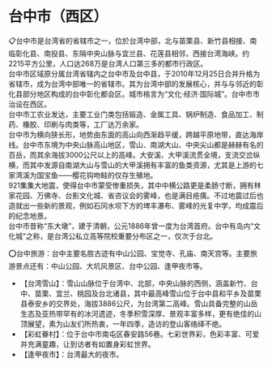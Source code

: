 # 台中市（西区）
📋台中市是台湾省的省辖市之一，位於台湾中部，北与苗栗县、新竹县相接、南临彰化县、南投县、东隔中央山脉与宜兰县、花莲县相邻，西接台湾海峡。约2215平方公里，人口达268万是台湾人口第三多的都市行政区。   
台中市区域原分属台湾省辖内之台中市及台中县，于2010年12月25日合并升格为省辖市，成为台湾中部唯一的省辖市。其为台湾中部的发展核心，并与与邻近的彰化县部分地区构成的台中彰化都会区。城市格言为“文化‧经济‧国际城”。台中市市治设在西区。   
台中市工农业发达，主要工业门类包括锻造、金属工具、锅炉制造、食品加工、制药、橡胶、印刷与肉类等，工厂达万余家。   
台中市为横向狭长形，地势由东面的高山向西渐趋平缓，跨越平原地带，直达海岸线。台中市东境为中央山脉高山地区，雪山、南湖大山、中央尖山都是赫赫有名的百岳，而其余海拔3000公尺以上的高峰。大安溪、大甲溪流贯全境，支流交岔纵横，而其中发源自南湖大山与雪山的大甲溪拥有丰富的鱼类资源，尤其是上游的七家湾溪为国宝鱼——樱花钩吻鲑的仅存生殖地。   
921集集大地震，使得台中市蒙受惨重损失，其中中横公路更是柔肠寸断，拥有林家花园、万佛寺、台影文化城、省咨议会的雾峰，也是满目疮痍。不过地震过后也造就出一些新的景观，例如石冈水坝下方的埤丰瀑布、雾峰的光复中学，均成震后的纪念地景。   
台中市昔称“东大墩”，建于清朝，公元1886年曾一度为台湾首府。台中有岛内“文化城”之称，是台湾公私立高等院校重要分布区之一，仅次于台北。   
  
⭕台中旅游：台中主要名胜古迹有中山公园、宝觉寺、孔庙、南天宫等。主要旅游景点还有：中山公园、大坑风景区、台中公园、逢甲夜市等。   
  
* 【台湾雪山】：雪山山脉位于台湾中、北部，中央山脉的西侧，涵盖新竹、台中、苗栗、宜兰、桃园及台北诸县，其中最高峰雪山位于台中县和平乡及苗栗县泰安乡的交界处，海拔3886公尺，为台湾第二高峰。雪山具备完整的山岳生态及亚热带罕有的冰河遗迹，冬季积雪深厚、景观丰富多样，更有绝佳的山顶展望，素为山友们所热衷，一年四季，造访的登山客络绎不绝。   
* 【彩虹眷村】：位于台中市南屯区春安路56巷。七彩世界彩，色彩丰富、可爱并充满童趣，让到访者有如置身彩虹世界。   
* 【逢甲夜市】：台湾最大的夜市。